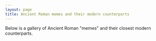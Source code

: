 ```yaml
---
layout: page
title: Ancient Roman memes and their modern counterparts
---
```


Below is a gallery of Ancient Roman "memes" and their closest modern counterparts.
